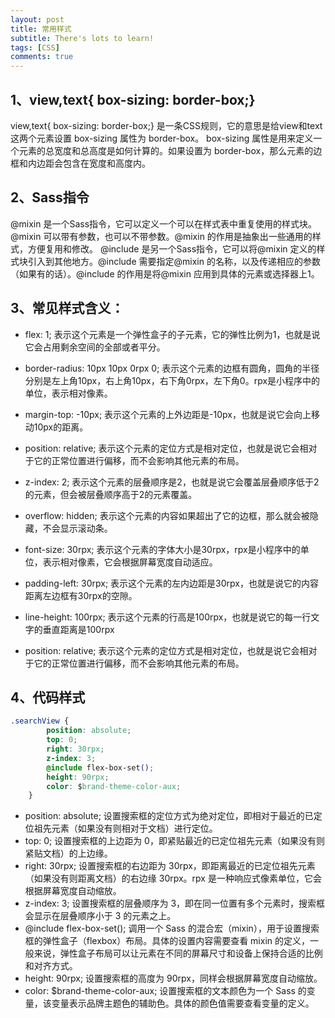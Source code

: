 ```yaml
---
layout: post
title: 常用样式
subtitle: There's lots to learn!
tags: [CSS]
comments: true
---
```

## 1、view,text{ box-sizing: border-box;}
view,text{ box-sizing: border-box;} 是一条CSS规则，它的意思是给view和text这两个元素设置 box-sizing 属性为 border-box。
box-sizing 属性是用来定义一个元素的总宽度和总高度是如何计算的。如果设置为 border-box，那么元素的边框和内边距会包含在宽度和高度内。
## 2、Sass指令
@mixin 是一个Sass指令，它可以定义一个可以在样式表中重复使用的样式块。@mixin 可以带有参数，也可以不带参数。@mixin 的作用是抽象出一些通用的样式，方便复用和修改。
@include 是另一个Sass指令，它可以将@mixin 定义的样式块引入到其他地方。@include 需要指定@mixin 的名称，以及传递相应的参数（如果有的话）。@include 的作用是将@mixin 应用到具体的元素或选择器上1。
## 3、常见样式含义：
+ flex: 1; 表示这个元素是一个弹性盒子的子元素，它的弹性比例为1，也就是说它会占用剩余空间的全部或者平分。

+ border-radius: 10px 10px 0rpx 0; 表示这个元素的边框有圆角，圆角的半径分别是左上角10px，右上角10px，右下角0rpx，左下角0。rpx是小程序中的单位，表示相对像素。

+ margin-top: -10px; 表示这个元素的上外边距是-10px，也就是说它会向上移动10px的距离。

+ position: relative; 表示这个元素的定位方式是相对定位，也就是说它会相对于它的正常位置进行偏移，而不会影响其他元素的布局。

+ z-index: 2; 表示这个元素的层叠顺序是2，也就是说它会覆盖层叠顺序低于2的元素，但会被层叠顺序高于2的元素覆盖。

+ overflow: hidden; 表示这个元素的内容如果超出了它的边框，那么就会被隐藏，不会显示滚动条。

+ font-size: 30rpx; 表示这个元素的字体大小是30rpx，rpx是小程序中的单位，表示相对像素，它会根据屏幕宽度自动适应。

+ padding-left: 30rpx; 表示这个元素的左内边距是30rpx，也就是说它的内容距离左边框有30rpx的空隙。

+ line-height: 100rpx; 表示这个元素的行高是100rpx，也就是说它的每一行文字的垂直距离是100rpx

+ position: relative; 表示这个元素的定位方式是相对定位，也就是说它会相对于它的正常位置进行偏移，而不会影响其他元素的布局。

## 4、代码样式
```css
.searchView {
        position: absolute;
        top: 0;
        right: 30rpx;
        z-index: 3;
        @include flex-box-set();
        height: 90rpx;
        color: $brand-theme-color-aux;
    }
```
+ position: absolute; 设置搜索框的定位方式为绝对定位，即相对于最近的已定位祖先元素（如果没有则相对于文档）进行定位。
+ top: 0; 设置搜索框的上边距为 0，即紧贴最近的已定位祖先元素（如果没有则紧贴文档）的上边缘。 
+ right: 30rpx; 设置搜索框的右边距为 30rpx，即距离最近的已定位祖先元素（如果没有则距离文档）的右边缘 30rpx。rpx 是一种响应式像素单位，它会根据屏幕宽度自动缩放。 
+ z-index: 3; 设置搜索框的层叠顺序为 3，即在同一位置有多个元素时，搜索框会显示在层叠顺序小于 3 的元素之上。 
+ @include flex-box-set(); 调用一个 Sass 的混合宏（mixin），用于设置搜索框的弹性盒子（flexbox）布局。具体的设置内容需要查看 mixin 的定义，一般来说，弹性盒子布局可以让元素在不同的屏幕尺寸和设备上保持合适的比例和对齐方式。 
+ height: 90rpx; 设置搜索框的高度为 90rpx，同样会根据屏幕宽度自动缩放。 
+ color: $brand-theme-color-aux; 设置搜索框的文本颜色为一个 Sass 的变量，该变量表示品牌主题色的辅助色。具体的颜色值需要查看变量的定义。